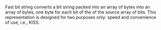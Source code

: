 
Fast bit string converts a bit string packed into an array of bytes
into an array of bytes, one byte for each bit of the of the source
array of bits.  This representation is designed for two purposes only:
speed and convenience of use, i.e., KISS.

